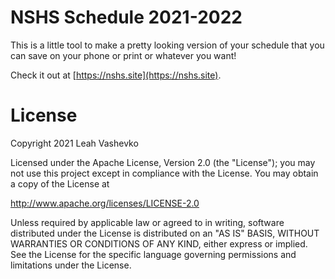 # NSHS Schedule 2021-2022

This is a little tool to make a pretty looking version of your schedule that you can save on your phone or print or whatever you want!

Check it out at [https://nshs.site](https://nshs.site).

# License

Copyright 2021 Leah Vashevko

Licensed under the Apache License, Version 2.0 (the "License"); you may not use this project except in compliance with the License. You may obtain a copy of the License at

http://www.apache.org/licenses/LICENSE-2.0

Unless required by applicable law or agreed to in writing, software distributed under the License is distributed on an "AS IS" BASIS, WITHOUT WARRANTIES OR CONDITIONS OF ANY KIND, either express or implied. See the License for the specific language governing permissions and limitations under the License.
